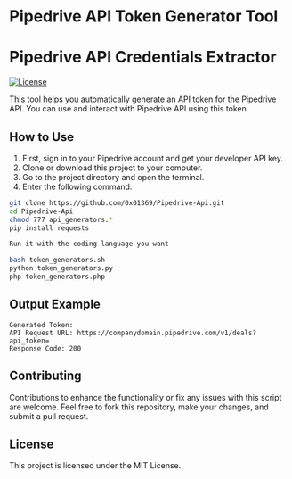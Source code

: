 # Pipedrive API Token Generator Tool
# Pipedrive API Credentials Extractor

[![License](https://img.shields.io/badge/license-MIT-blue.svg)](LICENSE)


This tool helps you automatically generate an API token for the Pipedrive API. You can use and interact with Pipedrive API using this token.

## How to Use

1. First, sign in to your Pipedrive account and get your developer API key.
2. Clone or download this project to your computer.
3. Go to the project directory and open the terminal.
4. Enter the following command:

```bash
git clone https://github.com/0x01369/Pipedrive-Api.git
cd Pipedrive-Api
chmod 777 api_generators.*
pip install requests

Run it with the coding language you want

bash token_generators.sh
python token_generators.py
php token_generators.php
```
## Output Example
```code
Generated Token: 
API Request URL: https://companydomain.pipedrive.com/v1/deals?api_token=
Response Code: 200
```

## Contributing
Contributions to enhance the functionality or fix any issues with this script are welcome. Feel free to fork this repository, make your changes, and submit a pull request.

## License
This project is licensed under the MIT License.
